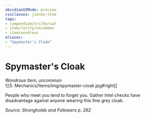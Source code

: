 ```yaml
---
obsidianUIMode: preview
cssclasses: json5e-item
tags:
- compendium/src/5e/saf
- item/rarity/uncommon
- item/wondrous
aliases: 
- "Spymaster's Cloak"
---
```

# Spymaster's Cloak
*Wondrous Item, uncommon*  
![[5. Mechanics/Items/img/spymaster-cloak.jpg#right]]  


People who meet you tend to forget you. Gather Intel checks have disadvantage against anyone wearing this fine grey cloak.

*Source: Strongholds and Followers p. 262*